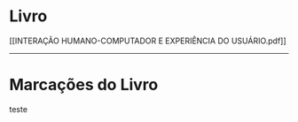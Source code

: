 # Livro

[[INTERAÇÃO HUMANO-COMPUTADOR E EXPERIÊNCIA DO USUÁRIO.pdf]]

---

# Marcações do Livro

teste